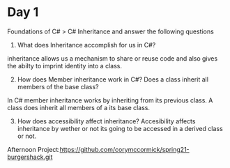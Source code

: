 # Day 1
Foundations of C# > C# Inheritance and answer the following questions

1. What does Inheritance accomplish for us in C#?

inheritance allows us a mechanism to share or reuse code and also gives the abilty to imprint identity into a class.

2. How does Member inheritance work in C#? Does a class inherit all members of the base class?

In C# member inheritance works by inheriting from its previous class. A class does inherit all members of a its base class. 

3. How does accessibility affect inheritance?
Accesibility affects inheritance by wether or not its going to be accessed in a derived class or not.

Afternoon Project:https://github.com/corymccormick/spring21-burgershack.git